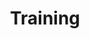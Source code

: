 ---
layout: training
title: Training
tagline: The Advantec team consists of five of the twelve Master Citrix Certified Instructors (CCI) in the North America and can provide customized on-site or remote training programs for your organization. Unlike other trainers, Advantec instructors are also real-world practicing Senior Architects/Consultants. We ensure that our students receive the guidance and hands-on experience they need to further their own personal success.
permalink: /training/
image: /assets/img/logo.svg
---